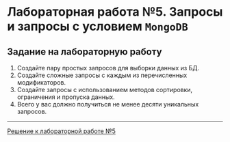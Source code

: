 # Лабораторная работа №5. Запросы и запросы с условием `MongoDB`

## Задание на лабораторную работу

1. Создайте пару простых запросов для выборки данных из БД.
2. Создайте сложные запросы с каждым из перечисленных модификаторов.
3. Создайте запросы с использованием методов сортировки, ограничения и пропуска данных.
4. Всего у вас должно получиться не менее десяти уникальных запросов.

---

[Решение к лабораторной работе №5](../solutions/lab_5/lab_5_solution.md)